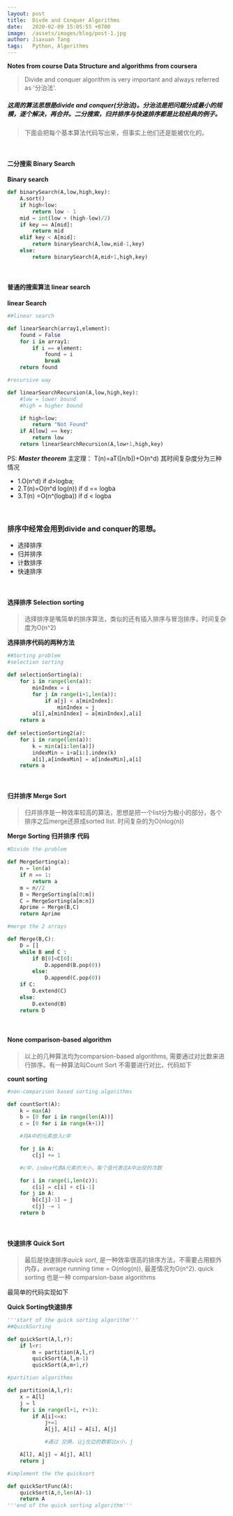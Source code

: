 ```yaml
---
layout: post
title:  Divde and Conquer Algorithms
date:   2020-02-09 15:05:55 +0700
image:  /assets/images/blog/post-1.jpg
author: Jiaxuan Tang
tags:   Python, Algorithms
---
```

**Notes from course Data Structure and algorithms from coursera**

> Divide and conquer algorithm is very important and always referred as '分治法'.

##### 这周的算法思想是divide and conquer(分治法)。分治法是把问题分成最小的规模，逐个解决，再合并。二分搜索，归并排序与快速排序都是比较经典的例子。

>下面会把每个基本算法代码写出来，但事实上他们还是能被优化的。


<br>

#### 二分搜索 Binary Search

**Binary search**
```python
def binarySearch(A,low,high,key):
    A.sort()
    if high<low:
        return low - 1
    mid = int(low + (high-low)/2)
    if key == A[mid]:
        return mid
    elif key < A[mid]:
        return binarySearch(A,low,mid-1,key)
    else:
        return binarySearch(A,mid+1,high,key)

```
<br>

#### 普通的搜索算法 linear search

**linear Search**
```python
##linear search

def linearSearch(array1,element):
    found = False
    for i in array1:
        if i == element:
            found = i
            break
    return found

#recursive way

def linearSearchRecursion(A,low,high,key):
    #low = lower bound
    #high = higher bound

    if high<low:
        return "Not Found"
    if A[low] == key:
        return low
    return linearSearchRecursion(A,low+1,high,key)
```


PS: ***Master theorem*** 主定理：
T(n)=aT([n/b])+O(n^d)
其时间复杂度分为三种情况
- 1.O(n^d) if d>logba; 
- 2.T(n)=O(n^d log(n)) if d == logba 
- 3.T(n) =O(n^(logba)) if d < logba

<br>

### 排序中经常会用到divide and conquer的思想。

- 选择排序
- 归并排序
- 计数排序
- 快速排序

<br>

#### 选择排序 Selection sorting

> 选择排序是嘴简单的排序算法，类似的还有插入排序与冒泡排序，时间复杂度为O(n^2)

**选择排序代码的两种方法**

```python
##Sorting problem
#selection sorting 

def selectionSorting(a):
    for i in range(len(a)):
        minIndex = i
        for j in range(i+1,len(a)):
            if a[j] < a[minIndex]:
                minIndex = j
        a[i],a[minIndex] = a[minIndex],a[i]
    return a
        
def selectionSorting2(a):
    for i in range(len(a)):
        k = min(a[i:len(a)])
        indexMin = i+a[i:].index(k)
        a[i],a[indexMin] = a[indexMin],a[i]
    return a
```

<br>

#### 归并排序 Merge Sort

> 归并排序是一种效率较高的算法，思想是把一个list分为极小的部分，各个排序之后merge还原成sorted list. 时间复杂的为O(nlog(n))

**Merge Sorting 归并排序 代码**

```python
#Divide the problem

def MergeSorting(a):
    n = len(a)
    if n == 1:
        return a
    m = n//2
    B = MergeSorting(a[0:m])
    C = MergeSorting(a[m:n])
    Aprime = Merge(B,C)
    return Aprime

#merge the 2 arrays

def Merge(B,C):
    D = []
    while B and C :
        if B[0]<C[0]:
            D.append(B.pop(0))
        else:
            D.append(C.pop(0))
    if C:
        D.extend(C)
    else:
        D.extend(B)
    return D
```
<br>



#### None comparison-based algorithm 

> 以上的几种算法均为comparsion-based algorithms, 需要通过对比数来进行排序。有一种算法叫Count Sort 不需要进行对比，代码如下

**count sorting**

```python
#non-comparison based sorting algorithms

def countSort(A):
    k = max(A)
    b = [0 for i in range(len(A))]
    c = [0 for i in range(k+1)]

    #将A中的元素放入c中

    for j in A:
        c[j] += 1

    #c中，index代表A元素的大小，每个值代表在A中出现的次数

    for i in range(1,len(c)):
        c[i] = c[i] + c[i-1]
    for j in A:
        b[c[j]-1] = j
        c[j] -= 1
    return b
```

<br>

#### 快速排序 Quick Sort

>最后是快速排序*quick sort*, 是一种效率很高的排序方法，不需要占用额外内存，average running time = O(nlog(n)), 最差情况为O(n^2). quick sorting 也是一种 comparsion-base algorithms 

最简单的代码实现如下

**Quick Sorting快速排序**

```python
'''start of the quick sorting algorithm'''
##QuickSorting

def quickSort(A,l,r):
    if l<r:
        m = partition(A,l,r)
        quickSort(A,l,m-1)
        quickSort(A,m+1,r)

#partition algorithms

def partition(A,l,r):
    x = A[l]
    j = l
    for i in range(l+1, r+1):
        if A[i]<=x:
            j+=1
            A[j], A[i] = A[i], A[j]

            #通过 交换，让j左边的数都比x小，j

    A[l], A[j] = A[j], A[l]
    return j

#implement the the quicksort

def quickSortFunc(A):
    quickSort(A,0,len(A)-1)
    return A
'''end of the quick sorting algorithm'''

```
